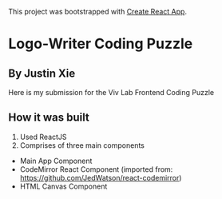 This project was bootstrapped with [Create React App](https://github.com/facebook/create-react-app).

# Logo-Writer Coding Puzzle
## By Justin Xie

Here is my submission for the Viv Lab Frontend Coding Puzzle

## How it was built
1. Used ReactJS
2. Comprises of three main components
  * Main App Component
  * CodeMirror React Component (imported from: https://github.com/JedWatson/react-codemirror)
  * HTML Canvas Component

##
